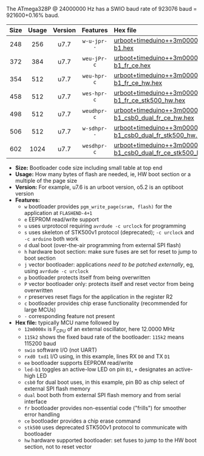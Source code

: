 The ATmega328P @ 24000000 Hz has a SWIO baud rate of 923076 baud = 921600+0.16% baud.

|Size|Usage|Version|Features|Hex file|
|:-:|:-:|:-:|:-:|:--|
|248|256|u7.7|`w-u-jpr--`|[urboot+timeduino++3m0000x++115k2_swio_rxd0_txd1_led-b1.hex](https://raw.githubusercontent.com/stefanrueger/urboot.hex/main/boards/timeduino/external_oscillator/fcpu++3m0000_Hz/br++115k2_bps/urboot+timeduino++3m0000x++115k2_swio_rxd0_txd1_led-b1.hex)|
|372|384|u7.7|`weu-jPr-c`|[urboot+timeduino++3m0000x++115k2_swio_rxd0_txd1_ee_led-b1_fr_ce.hex](https://raw.githubusercontent.com/stefanrueger/urboot.hex/main/boards/timeduino/external_oscillator/fcpu++3m0000_Hz/br++115k2_bps/urboot+timeduino++3m0000x++115k2_swio_rxd0_txd1_ee_led-b1_fr_ce.hex)|
|354|512|u7.7|`weu-hpr-c`|[urboot+timeduino++3m0000x++115k2_swio_rxd0_txd1_ee_led-b1_fr_ce_hw.hex](https://raw.githubusercontent.com/stefanrueger/urboot.hex/main/boards/timeduino/external_oscillator/fcpu++3m0000_Hz/br++115k2_bps/urboot+timeduino++3m0000x++115k2_swio_rxd0_txd1_ee_led-b1_fr_ce_hw.hex)|
|458|512|u7.7|`wes-hpr-c`|[urboot+timeduino++3m0000x++115k2_swio_rxd0_txd1_ee_led-b1_fr_ce_stk500_hw.hex](https://raw.githubusercontent.com/stefanrueger/urboot.hex/main/boards/timeduino/external_oscillator/fcpu++3m0000_Hz/br++115k2_bps/urboot+timeduino++3m0000x++115k2_swio_rxd0_txd1_ee_led-b1_fr_ce_stk500_hw.hex)|
|498|512|u7.7|`weudhpr-c`|[urboot+timeduino++3m0000x++115k2_swio_rxd0_txd1_ee_led-b1_csb0_dual_fr_ce_hw.hex](https://raw.githubusercontent.com/stefanrueger/urboot.hex/main/boards/timeduino/external_oscillator/fcpu++3m0000_Hz/br++115k2_bps/urboot+timeduino++3m0000x++115k2_swio_rxd0_txd1_ee_led-b1_csb0_dual_fr_ce_hw.hex)|
|506|512|u7.7|`w-sdhpr--`|[urboot+timeduino++3m0000x++115k2_swio_rxd0_txd1_led-b1_csb0_dual_fr_stk500_hw.hex](https://raw.githubusercontent.com/stefanrueger/urboot.hex/main/boards/timeduino/external_oscillator/fcpu++3m0000_Hz/br++115k2_bps/urboot+timeduino++3m0000x++115k2_swio_rxd0_txd1_led-b1_csb0_dual_fr_stk500_hw.hex)|
|602|1024|u7.7|`wesdhpr-c`|[urboot+timeduino++3m0000x++115k2_swio_rxd0_txd1_ee_led-b1_csb0_dual_fr_ce_stk500_hw.hex](https://raw.githubusercontent.com/stefanrueger/urboot.hex/main/boards/timeduino/external_oscillator/fcpu++3m0000_Hz/br++115k2_bps/urboot+timeduino++3m0000x++115k2_swio_rxd0_txd1_ee_led-b1_csb0_dual_fr_ce_stk500_hw.hex)|

- **Size:** Bootloader code size including small table at top end
- **Usage:** How many bytes of flash are needed, ie, HW boot section or a multiple of the page size
- **Version:** For example, u7.6 is an urboot version, o5.2 is an optiboot version
- **Features:**
  + `w` bootloader provides `pgm_write_page(sram, flash)` for the application at `FLASHEND-4+1`
  + `e` EEPROM read/write support
  + `u` uses urprotocol requiring `avrdude -c urclock` for programming
  + `s` uses skeleton of STK500v1 protocol (deprecated); `-c urclock` and `-c arduino` both work
  + `d` dual boot (over-the-air programming from external SPI flash)
  + `h` hardware boot section: make sure fuses are set for reset to jump to boot section
  + `j` vector bootloader: applications *need to be patched externally*, eg, using `avrdude -c urclock`
  + `p` bootloader protects itself from being overwritten
  + `P` vector bootloader only: protects itself and reset vector from being overwritten
  + `r` preserves reset flags for the application in the register R2
  + `c` bootloader provides chip erase functionality (recommended for large MCUs)
  + `-` corresponding feature not present
- **Hex file:** typically MCU name followed by
  + `12m0000x` is F<sub>CPU</sub> of an external oscillator, here 12.0000 MHz
  + `115k2` shows the fixed baud rate of the bootloader: `115k2` means 115200 baud
  + `swio` software I/O (not UART)
  + `rxd0 txd1` I/O using, in this example, lines RX `D0` and TX `D1`
  + `ee` bootloader supports EEPROM read/write
  + `led-b1` toggles an active-low LED on pin `B1`, `+` designates an active-high LED
  + `csb0` for dual boot uses, in this example, pin B0 as chip select of external SPI flash memory
  + `dual` boot both from external SPI flash memory and from serial interface
  + `fr` bootloader provides non-essential code ("frills") for smoother error handling
  + `ce` bootloader provides a chip erase command
  + `stk500` uses deprecated STK500v1 protocol to communicate with bootloader
  + `hw` hardware supported bootloader: set fuses to jump to the HW boot section, not to reset vector
